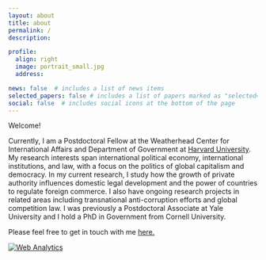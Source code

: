 ```yaml
---
layout: about
title: about
permalink: /
description:

profile:
  align: right
  image: portrait_small.jpg
  address:

news: false  # includes a list of news items
selected_papers: false # includes a list of papers marked as "selected={true}"
social: false  # includes social icons at the bottom of the page
---
```


Welcome!

Currently, I am a Postdoctoral Fellow at the Weatherhead Center for International Affairs and Department of Government at [Harvard University](https://www.gov.harvard.edu/). My research interests span international political economy, international institutions, and law, with a focus on the politics of global capitalism and democracy. In my current research, I study how the growth of private authority influences domestic legal development and the power of countries to regulate foreign commerce. I also have ongoing research projects in related areas including transnational anti-corruption efforts and global competition law. I was previously a Postdoctoral Associate at Yale University and I hold a PhD in Government from Cornell University.


Please feel free to get in touch with me [here.](mailto:michael_allen@fas.harvard.edu)

<a rel="me" href="https://mastodon.social/@moda"> </a>

<!-- Default Statcounter code for academic site http://www.modallen.com -->
<script type="text/javascript">
var sc_project=12801258;
var sc_invisible=1;
var sc_security="2cdacf08";
</script>
<script type="text/javascript"
src="https://www.statcounter.com/counter/counter.js" async></script>
<noscript><div class="statcounter"><a title="Web Analytics"
href="https://statcounter.com/" target="_blank"><img class="statcounter"
src="https://c.statcounter.com/12801258/0/2cdacf08/1/" alt="Web Analytics"
referrerPolicy="no-referrer-when-downgrade"></a></div></noscript>
<!-- End of Statcounter Code -->
